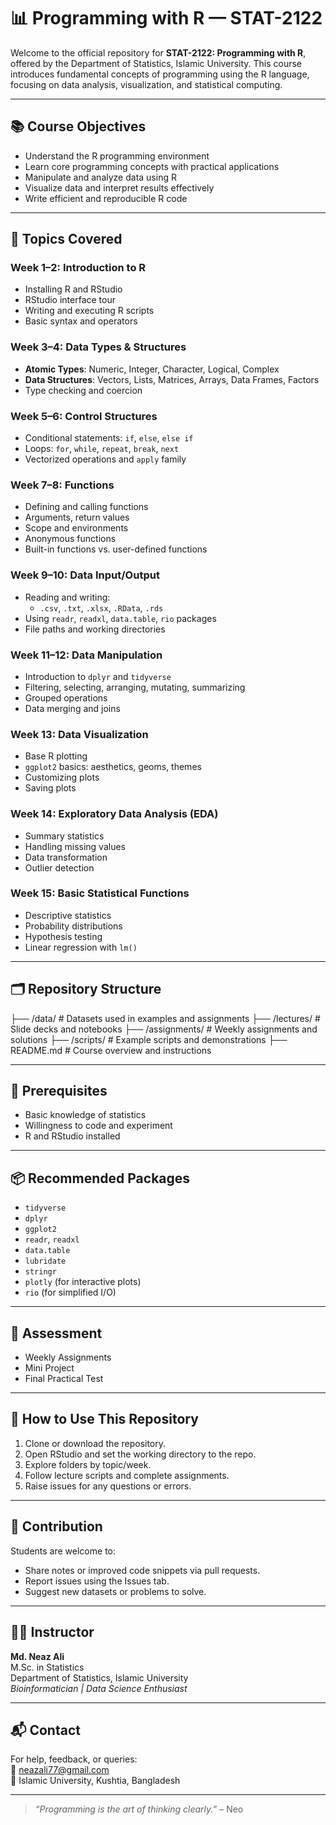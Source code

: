 # 📊 Programming with R — STAT-2122

Welcome to the official repository for **STAT-2122: Programming with R**, offered by the Department of Statistics, Islamic University. This course introduces fundamental concepts of programming using the R language, focusing on data analysis, visualization, and statistical computing.

---

## 📚 Course Objectives

- Understand the R programming environment
- Learn core programming concepts with practical applications
- Manipulate and analyze data using R
- Visualize data and interpret results effectively
- Write efficient and reproducible R code

---

## 🧠 Topics Covered

### Week 1–2: Introduction to R
- Installing R and RStudio
- RStudio interface tour
- Writing and executing R scripts
- Basic syntax and operators

### Week 3–4: Data Types & Structures
- **Atomic Types**: Numeric, Integer, Character, Logical, Complex
- **Data Structures**: Vectors, Lists, Matrices, Arrays, Data Frames, Factors
- Type checking and coercion

### Week 5–6: Control Structures
- Conditional statements: `if`, `else`, `else if`
- Loops: `for`, `while`, `repeat`, `break`, `next`
- Vectorized operations and `apply` family

### Week 7–8: Functions
- Defining and calling functions
- Arguments, return values
- Scope and environments
- Anonymous functions
- Built-in functions vs. user-defined functions

### Week 9–10: Data Input/Output
- Reading and writing:
  - `.csv`, `.txt`, `.xlsx`, `.RData`, `.rds`
- Using `readr`, `readxl`, `data.table`, `rio` packages
- File paths and working directories

### Week 11–12: Data Manipulation
- Introduction to `dplyr` and `tidyverse`
- Filtering, selecting, arranging, mutating, summarizing
- Grouped operations
- Data merging and joins

### Week 13: Data Visualization
- Base R plotting
- `ggplot2` basics: aesthetics, geoms, themes
- Customizing plots
- Saving plots

### Week 14: Exploratory Data Analysis (EDA)
- Summary statistics
- Handling missing values
- Data transformation
- Outlier detection

### Week 15: Basic Statistical Functions
- Descriptive statistics
- Probability distributions
- Hypothesis testing
- Linear regression with `lm()`

---

## 🗂️ Repository Structure

├── /data/ # Datasets used in examples and assignments
├── /lectures/ # Slide decks and notebooks
├── /assignments/ # Weekly assignments and solutions
├── /scripts/ # Example scripts and demonstrations
├── README.md # Course overview and instructions


---

## 🔧 Prerequisites

- Basic knowledge of statistics
- Willingness to code and experiment
- R and RStudio installed

---

## 📦 Recommended Packages

- `tidyverse`
- `dplyr`
- `ggplot2`
- `readr`, `readxl`
- `data.table`
- `lubridate`
- `stringr`
- `plotly` (for interactive plots)
- `rio` (for simplified I/O)

---

## 🧪 Assessment

- Weekly Assignments
- Mini Project
- Final Practical Test

---

## 🧭 How to Use This Repository

1. Clone or download the repository.
2. Open RStudio and set the working directory to the repo.
3. Explore folders by topic/week.
4. Follow lecture scripts and complete assignments.
5. Raise issues for any questions or errors.

---

## 🤝 Contribution

Students are welcome to:
- Share notes or improved code snippets via pull requests.
- Report issues using the Issues tab.
- Suggest new datasets or problems to solve.

---

## 👨‍🏫 Instructor

**Md. Neaz Ali**  
M.Sc. in Statistics  
Department of Statistics, Islamic University  
_Bioinformatician | Data Science Enthusiast_

---

## 📬 Contact

For help, feedback, or queries:  
📧 neazali77@gmail.com  
📍 Islamic University, Kushtia, Bangladesh

---

> *“Programming is the art of thinking clearly.”* – Neo

